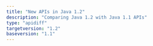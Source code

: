 ```yaml
---
title: "New APIs in Java 1.2"
description: "Comparing Java 1.2 with Java 1.1 APIs"
type: "apidiff"
targetversion: "1.2"
baseversion: "1.1"
---
```

